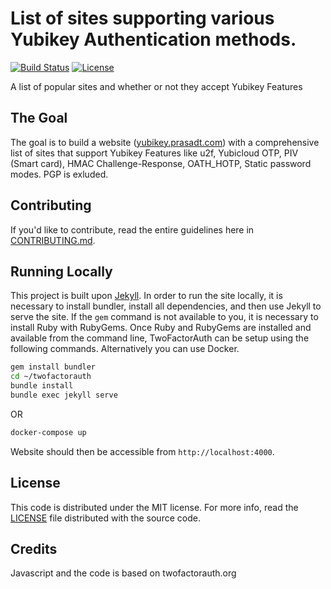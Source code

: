 # List of sites supporting various Yubikey Authentication methods.

[![Build Status](https://travis-ci.org/tprasadtp/yubi-sites)](https://travis-ci.org/tprasadtp/yubi-sites/)
[![License](https://img.shields.io/badge/license-mit-blue.svg?style=flat)](/LICENSE)

A list of popular sites and whether or not they accept Yubikey Features

## The Goal

The goal is to build a website ([yubikey.prasadt.com](https://yubikey.prasadt.com)) with a comprehensive list of sites that support
Yubikey Features like u2f, Yubicloud OTP, PIV (Smart card), HMAC Challenge-Response, OATH_HOTP, Static password modes. PGP is exluded.

## Contributing

If you'd like to contribute, read the entire guidelines here in
[CONTRIBUTING.md][contrib].

## Running Locally

This project is built upon [Jekyll](https://jekyllrb.com/).
In order to run the site locally, it is necessary to install bundler, install all dependencies, and then use Jekyll to serve
the site. If the `gem` command is not available to you, it is necessary to install Ruby with RubyGems.
Once Ruby and RubyGems are installed and available from the command line, TwoFactorAuth can be setup using the following commands.
Alternatively you can use Docker.

``` bash
gem install bundler
cd ~/twofactorauth
bundle install
bundle exec jekyll serve
```

OR

```bash
docker-compose up
```

Website should then be accessible from `http://localhost:4000`.

## License

This code is distributed under the MIT license. For more info, read the
[LICENSE][license] file distributed with the source code.

[contrib]: /CONTRIBUTING.md
[license]: /LICENSE

## Credits

Javascript and the code is based on twofactorauth.org